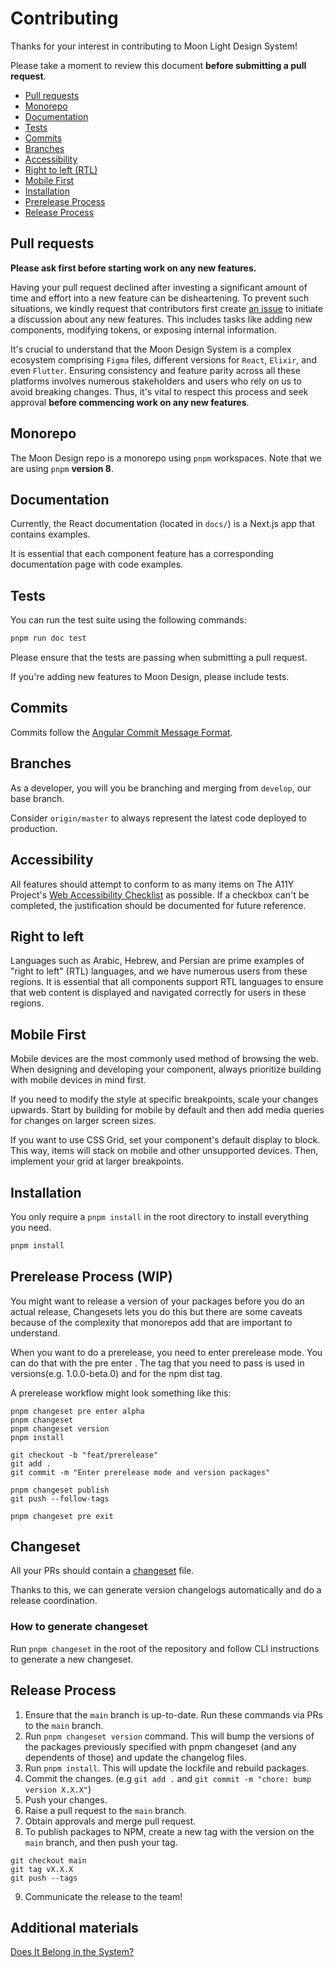 # Contributing

Thanks for your interest in contributing to Moon Light Design System!

Please take a moment to review this document **before submitting a pull request**.

- [Pull requests](#pull-requests)
- [Monorepo](#monorepo)
- [Documentation](#documentation)
- [Tests](#tests)
- [Commits](#commits)
- [Branches](#branches)
- [Accessibility](#accessibility)
- [Right to left (RTL)](#right-to-left)
- [Mobile First](#mobile-first)
- [Installation](#installation)
- [Prerelease Process](#prerelease-process)
- [Release Process](#release-process)

## Pull requests

**Please ask first before starting work on any new features.**

Having your pull request declined after investing a significant amount of time and effort into a new feature can be disheartening. To prevent such situations, we kindly request that contributors first create [an issue](https://github.com/coingaming/moon-design/issues) to initiate a discussion about any new features. This includes tasks like adding new components, modifying tokens, or exposing internal information.

It's crucial to understand that the Moon Design System is a complex ecosystem comprising `Figma` files, different versions for `React`, `Elixir`, and even `Flutter`. Ensuring consistency and feature parity across all these platforms involves numerous stakeholders and users who rely on us to avoid breaking changes. Thus, it's vital to respect this process and seek approval **before commencing work on any new features**.

## Monorepo

The Moon Design repo is a monorepo using `pnpm` workspaces. Note that we are using `pnpm` **version 8**.

## Documentation

Currently, the React documentation (located in `docs/`) is a Next.js app that contains examples.

It is essential that each component feature has a corresponding documentation page with code examples.

## Tests

You can run the test suite using the following commands:

```sh
pnpm run doc test
```

Please ensure that the tests are passing when submitting a pull request.

If you're adding new features to Moon Design, please include tests.

## Commits

Commits follow the [Angular Commit Message Format](https://github.com/angular/angular.js/blob/master/DEVELOPERS.md#-git-commit-guidelines).

## Branches

As a developer, you will you be branching and merging from `develop`, our base branch.

Consider `origin/master` to always represent the latest code deployed to production.

## Accessibility

All features should attempt to conform to as many items on The A11Y Project's [Web Accessibility Checklist](https://a11yproject.com/checklist) as possible. If a checkbox can't be completed, the justification should be documented for future reference.

## Right to left

Languages such as Arabic, Hebrew, and Persian are prime examples of "right to left" (RTL) languages, and we have numerous users from these regions.
It is essential that all components support RTL languages to ensure that web content is displayed and navigated correctly for users in these regions.

## Mobile First

Mobile devices are the most commonly used method of browsing the web. When designing and developing your component, always prioritize building with mobile devices in mind first.

If you need to modify the style at specific breakpoints, scale your changes upwards. Start by building for mobile by default and then add media queries for changes on larger screen sizes.

If you want to use CSS Grid, set your component's default display to block. This way, items will stack on mobile and other unsupported devices. Then, implement your grid at larger breakpoints.

## Installation

You only require a `pnpm install` in the root directory to install everything you need.

```sh
pnpm install
```

## Prerelease Process (WIP)

You might want to release a version of your packages before you do an actual release, Changesets lets you do this but there are some caveats because of the complexity that monorepos add that are important to understand.

When you want to do a prerelease, you need to enter prerelease mode. You can do that with the pre enter <tag>. The tag that you need to pass is used in versions(e.g. 1.0.0-beta.0) and for the npm dist tag.

A prerelease workflow might look something like this:

```
pnpm changeset pre enter alpha
pnpm changeset
pnpm changeset version
pnpm install

git checkout -b "feat/prerelease"
git add .
git commit -m "Enter prerelease mode and version packages"

pnpm changeset publish
git push --follow-tags

pnpm changeset pre exit
```

## Changeset

All your PRs should contain a [changeset](https://github.com/changesets/changesets) file.

Thanks to this, we can generate version changelogs automatically and do a release coordination.

### How to generate changeset

Run `pnpm changeset` in the root of the repository and follow CLI instructions to generate a new changeset.

## Release Process

1. Ensure that the `main` branch is up-to-date. Run these commands via PRs to the `main` branch.
2. Run `pnpm changeset version` command. This will bump the versions of the packages previously specified with pnpm changeset (and any dependents of those) and update the changelog files.
3. Run `pnpm install`. This will update the lockfile and rebuild packages.
4. Commit the changes. (e.g `git add .` and `git commit -m "chore: bump version X.X.X"`)
5. Push your changes.
6. Raise a pull request to the `main` branch.
7. Obtain approvals and merge pull request.
8. To publish packages to NPM, create a new tag with the version on the `main` branch, and then push your tag.

```
git checkout main
git tag vX.X.X
git push --tags
```

9. Communicate the release to the team!

## Additional materials

[Does It Belong in the System?](https://medium.com/eightshapes-llc/i-made-this-does-it-go-in-the-system-3b67b9894531)
